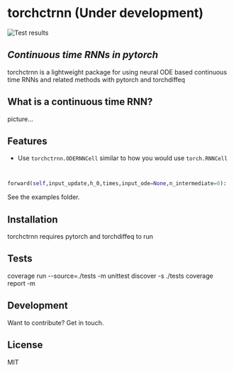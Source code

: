 # torchctrnn (Under development)

![Test results](https://github.com/oizin/torchctrnn/actions/workflows/run_tests.yaml/badge.svg)

## _Continuous time RNNs in pytorch_

torchctrnn is a lightweight package for using neural ODE based continuous time RNNs and related methods with pytorch and torchdiffeq

## What is a continuous time RNN?

picture...

## Features

- Use `torchctrnn.ODERNNCell` similar to how you would use `torch.RNNCell`

```python


forward(self,input_update,h_0,times,input_ode=None,n_intermediate=0):   
```

See the examples folder.

## Installation

torchctrnn requires pytorch and torchdiffeq to run

## Tests

coverage run --source=./tests -m unittest discover -s ./tests
coverage report -m

## Development

Want to contribute? Get in touch.

## License

MIT